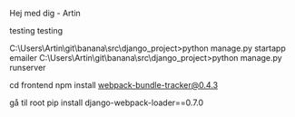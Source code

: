 Hej med dig - Artin

testing testing

C:\Users\Artin\git\banana\src\django_project>python manage.py startapp emailer
C:\Users\Artin\git\banana\src\django_project>python manage.py runserver

cd frontend
npm install webpack-bundle-tracker@0.4.3

gå til root
pip install django-webpack-loader==0.7.0
